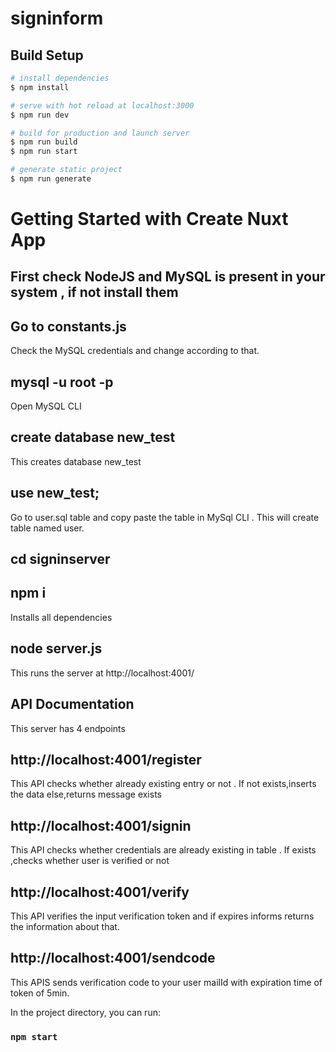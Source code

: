 # signinform

## Build Setup

```bash
# install dependencies
$ npm install

# serve with hot reload at localhost:3000
$ npm run dev

# build for production and launch server
$ npm run build
$ npm run start

# generate static project
$ npm run generate
```

# Getting Started with Create Nuxt App

## First check NodeJS and MySQL is present in your system , if not install them

## Go to constants.js

Check the MySQL credentials and change according to that.

## mysql -u root -p

Open MySQL CLI

## create database new_test

This creates database new_test

## use new_test;

Go to user.sql table and copy paste the table in MySql CLI . This will create table named user.

## cd signinserver

## npm i

Installs all dependencies

## node server.js

This runs the server at http://localhost:4001/

## API Documentation

This server has 4 endpoints

## http://localhost:4001/register

This API checks whether already existing entry or not . If not exists,inserts the data else,returns message exists

## http://localhost:4001/signin

This API checks whether credentials are already existing in table . If exists ,checks whether user is verified or not

## http://localhost:4001/verify

This API verifies the input verification token and if expires informs returns the information about that.

## http://localhost:4001/sendcode

This APIS sends verification code to your user mailId with expiration time of token of 5min.

In the project directory, you can run:

### `npm start`
